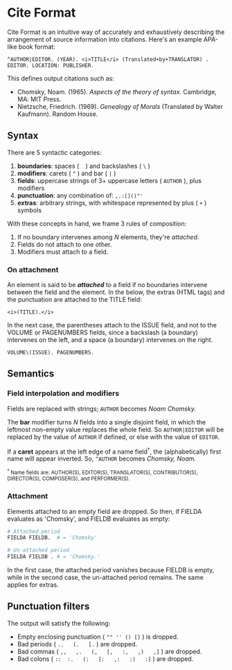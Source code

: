 # Cite Format
Cite Format is an intuitive way of accurately and exhaustively describing the arrangement of source information into citations. Here's an example APA-like book format:
```
^AUTHOR|EDITOR. (YEAR). <i>TITLE</i> (Translated+by+TRANSLATOR) . EDITOR. LOCATION: PUBLISHER.
```

This defines output citations such as:

* Chomsky, Noam. (1965). *Aspects of the theory of syntax.* Cambridge, MA: MIT Press.
* Nietzsche, Friedrich. (1969). *Genealogy of Morals* (Translated by Walter Kaufmann). Random House.

## Syntax
There are 5 syntactic categories:

1. **boundaries**: spaces ( ` ` ) and backslashes ( `\` )
1. **modifiers**: carets ( `^` ) and bar ( `|` )
1. **fields**: uppercase strings of 3+ uppercase letters ( `AUTHOR` ), plus modifiers
1. **punctuation**: any combination of: `,.:[]()"'`
1. **extras**: arbitrary strings, with whitespace represented by plus ( `+` ) symbols

With these concepts in hand, we frame 3 rules of composition:

1. If no boundary intervenes among *N* elements, they're *attached*.
1. Fields do not attach to one other.
1. Modifiers must attach to a field.

### On attachment
An element is said to be ***attached*** to a field if no boundaries intervene between the field and the element. In the below, the extras (HTML tags) and the punctuation are attached to the TITLE field:

```
<i>(TITLE).</i>
```

In the next case, the parentheses attach to the ISSUE field, and not to the VOLUME or PAGENUMBERS fields, since a backslash (a boundary) intervenes on the left, and a space (a boundary) intervenes on the right.

```
VOLUME\(ISSUE). PAGENUMBERS.
```

## Semantics
### Field interpolation and modifiers
Fields are replaced with strings; `AUTHOR` becomes *Noam Chomsky.*

The **bar** modifier turns *N* fields into a single disjoint field, in which the leftmost non-empty value replaces the whole field. So `AUTHOR|EDITOR` will be replaced by the value of `AUTHOR` if defined, or else with the value of `EDITOR`.

If a **caret** appears at the left edge of a name field<sup>&dagger;</sup>, the (alphabetically) first name will appear inverted. So, `^AUTHOR` becomes *Chomsky, Noam.*

<sub>
<sup>&dagger;</sup> Name fields are: AUTHOR(S), EDITOR(S), TRANSLATOR(S), CONTRIBUTOR(S), DIRECTOR(S), COMPOSER(S), and PERFORMER(S).
</sub>

### Attachment
Elements attached to an empty field are dropped. So then, if FIELDA evaluates as 'Chomsky', and FIELDB evaluates as empty:

```py
# Attached period
FIELDA FIELDB.  # = 'Chomsky'

# Un-attached period
FIELDA FIELDB . # = 'Chomsky.'
```
In the first case, the attached period vanishes because FIELDB is empty, while in the second case, the un-attached period remains. The same applies for extras.

## Punctuation filters
The output will satisfy the following:
* Empty enclosing punctuation ( `"" '' () []` ) is dropped.
* Bad periods ( `..   (.   [.` ) are dropped.
* Bad commas ( `,,   ,.   (,   [,   :,   ,)   ,]` ) are dropped.
* Bad colons ( `::  :.   (:   [:   ,:   :)   :]` ) are dropped.
